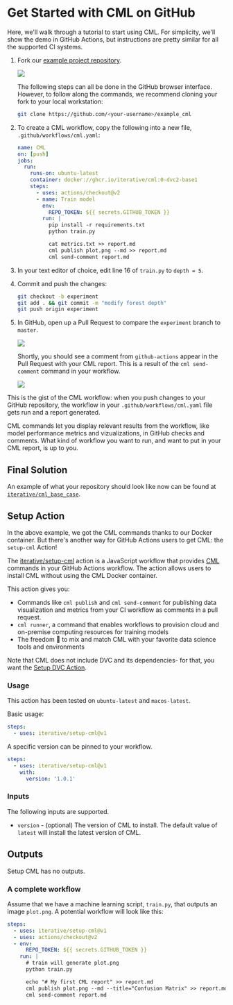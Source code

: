 # Get Started with CML on GitHub

Here, we'll walk through a tutorial to start using CML. For simplicity, we'll
show the demo in GitHub Actions, but instructions are pretty similar for all the
supported CI systems.

1. Fork our
   [example project repository](https://github.com/iterative/example_cml).

   ![](/img/fork_cml_project.png)

   The following steps can all be done in the GitHub browser interface. However,
   to follow along the commands, we recommend cloning your fork to your local
   workstation:

   ```bash
   git clone https://github.com/<your-username>/example_cml
   ```

2. To create a CML workflow, copy the following into a new file,
   `.github/workflows/cml.yaml`:

   ```yaml
   name: CML
   on: [push]
   jobs:
     run:
       runs-on: ubuntu-latest
       container: docker://ghcr.io/iterative/cml:0-dvc2-base1
       steps:
         - uses: actions/checkout@v2
         - name: Train model
           env:
             REPO_TOKEN: ${{ secrets.GITHUB_TOKEN }}
           run: |
             pip install -r requirements.txt
             python train.py

             cat metrics.txt >> report.md
             cml publish plot.png --md >> report.md
             cml send-comment report.md
   ```

3. In your text editor of choice, edit line 16 of `train.py` to `depth = 5`.

4. Commit and push the changes:

   ```bash
   git checkout -b experiment
   git add . && git commit -m "modify forest depth"
   git push origin experiment
   ```

5. In GitHub, open up a Pull Request to compare the `experiment` branch to
   `master`.

   ![](/img/make_pr.png)

   Shortly, you should see a comment from `github-actions` appear in the Pull
   Request with your CML report. This is a result of the `cml send-comment`
   command in your workflow.

   ![](/img/cml_first_report.png)

This is the gist of the CML workflow: when you push changes to your GitHub
repository, the workflow in your `.github/workflows/cml.yaml` file gets run and
a report generated.

CML commands let you display relevant results from the workflow, like model
performance metrics and vizualizations, in GitHub checks and comments. What kind
of workflow you want to run, and want to put in your CML report, is up to you.

## Final Solution

An example of what your repository should look like now can be found at
[`iterative/cml_base_case`](https://github.com/iterative/cml_base_case).

## Setup Action

In the above example, we got the CML commands thanks to our Docker container.
But there's another way for GitHub Actions users to get CML: the `setup-cml`
Action!

The [iterative/setup-cml](https://github.com/iterative/setup-cml) action is a
JavaScript workflow that provides [CML](https://cml.dev) commands in your GitHub
Actions workflow. The action allows users to install CML without using the CML
Docker container.

This action gives you:

- Commands like `cml publish` and `cml send-comment` for publishing data
  visualization and metrics from your CI workflow as comments in a pull request.
- `cml runner`, a command that enables workflows to provision cloud and
  on-premise computing resources for training models
- The freedom 🦅 to mix and match CML with your favorite data science tools and
  environments

Note that CML does not include DVC and its dependencies- for that, you want the
[Setup DVC Action](https://github.com/iterative/setup-dvc).

### Usage

This action has been tested on `ubuntu-latest` and `macos-latest`.

Basic usage:

```yaml
steps:
  - uses: iterative/setup-cml@v1
```

A specific version can be pinned to your workflow.

```yaml
steps:
  - uses: iterative/setup-cml@v1
    with:
      version: '1.0.1'
```

### Inputs

The following inputs are supported.

- `version` - (optional) The version of CML to install. The default value of
  `latest` will install the latest version of CML.

## Outputs

Setup CML has no outputs.

### A complete workflow

Assume that we have a machine learning script, `train.py`, that outputs an image
`plot.png`. A potential workflow will look like this:

```yaml
steps:
  - uses: iterative/setup-cml@v1
  - uses: actions/checkout@v2
  - env:
      REPO_TOKEN: ${{ secrets.GITHUB_TOKEN }}
    run: |
      # train will generate plot.png
      python train.py

      echo "# My first CML report" >> report.md
      cml publish plot.png --md --title="Confusion Matrix" >> report.md
      cml send-comment report.md
```
